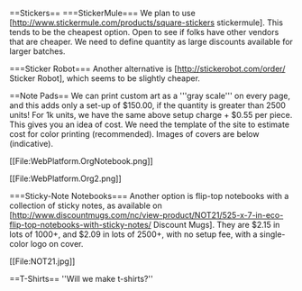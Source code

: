 ==Stickers==
===StickerMule===
We plan to use [http://www.stickermule.com/products/square-stickers stickermule]. This tends to be the cheapest option. Open to see if folks have other vendors that are cheaper. We need to define quantity as large discounts available for larger batches.

===Sticker Robot===
Another alternative is [http://stickerobot.com/order/ Sticker Robot], which seems to be slightly cheaper.

==Note Pads==
We can print custom art as a '''gray scale''' on every page, and this adds only a set-up of $150.00, if the quantity is greater than 2500 units!  For 1k units, we have the same above setup charge + $0.55 per piece.  This gives you an idea of cost. We need the template of the site to estimate cost for color printing (recommended). Images of covers are below (indicative).

[[File:WebPlatform.OrgNotebook.png]]

[[File:WebPlatform.Org2.png]]

===Sticky-Note Notebooks===
Another option is flip-top notebooks with a collection of sticky notes, as available on [http://www.discountmugs.com/nc/view-product/NOT21/525-x-7-in-eco-flip-top-notebooks-with-sticky-notes/ Discount Mugs]. They are $2.15 in lots of 1000+, and $2.09 in lots of 2500+, with no setup fee, with a single-color logo on cover.

[[File:NOT21.jpg]]

==T-Shirts==
''Will we make t-shirts?''